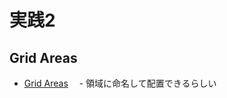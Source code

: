 
# 実践2

## Grid Areas

 - [Grid Areas](https://developer.mozilla.org/en-US/docs/Glossary/Grid_Areas "Grid Areas")
　- 領域に命名して配置できるらしい


